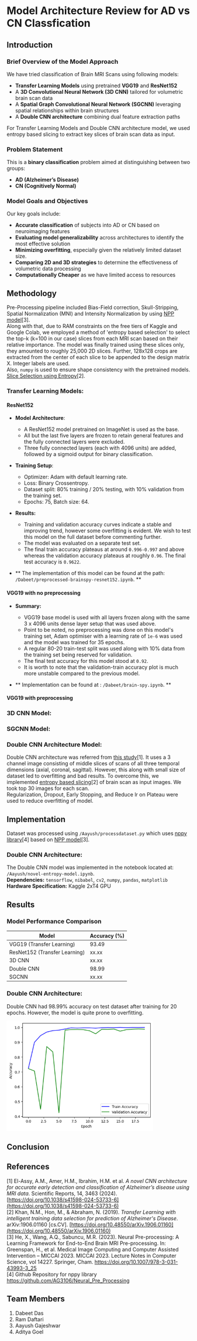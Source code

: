 # Model Architecture Review for AD vs CN Classfication

## Introduction

### Brief Overview of the Model Approach
We have tried classification of Brain MRI Scans using following models:
- **Transfer Learning Models** using pretrained **VGG19** and **ResNet152**
- A **3D Convolutional Neural Network (3D CNN)** tailored for volumetric brain scan data
- A **Spatial Graph Convolutional Neural Network (SGCNN)** leveraging spatial relationships within brain structures
- A **Double CNN architecture** combining dual feature extraction paths

For Transfer Learning Models and Double CNN architecture model, we used entropy based slicing to extract key slices of brain scan data as input.
### Problem Statement
This is a **binary classification** problem aimed at distinguishing between two groups:
- **AD (Alzheimer’s Disease)**
- **CN (Cognitively Normal)**

### Model Goals and Objectives
Our key goals include:

- **Accurate classification** of subjects into AD or CN based on neuroimaging features  
- **Evaluating model generalizability** across architectures to identify the most effective solution  
- **Minimizing overfitting**, especially given the relatively limited dataset size.
- **Comparing 2D and 3D strategies** to determine the effectiveness of volumetric data processing  
- **Computationally Cheaper** as we have limited access to resources
## Methodology
Pre-Processing pipeline included Bias-Field correction, Skull-Stripping, Spatial Normalization (MNI) and Intensity Normalization by using [NPP model](#ref3)[3]. <br>
Along with that, due to RAM constraints on the free tiers of Kaggle and Google Colab, we employed a method of 'entropy based selection' to select the top-k (k=100 in our case) slices from each MRI scan based on their relative importance. The model was finally trained using these slices only, they amounted to roughly 25,000 2D slices. Further, 128x128 crops are extracted from the center of each slice to be appended to the design matrix X. Integer labels are used. <br>
Also, `numpy` is used to ensure shape consistency with the pretrained models.  [Slice Selection using Entropy](#ref2)[2].

### Transfer Learning Models:

#### ResNet152
- **Model Architecture**:
  - A ResNet152 model pretrained on ImageNet is used as the base.
  - All but the last five layers are frozen to retain general features and the fully connected layers were excluded.
  - Three fully connected layers (each with 4096 units) are added, followed by a sigmoid output for binary classification.

- **Training Setup**:
  - Optimizer: Adam with default learning rate.
  - Loss: Binary Crossentropy.
  - Dataset split: 80% training / 20% testing, with 10% validation from the training set.
  - Epochs: 75, Batch size: 64.

- **Results:**
  - Training and validation accuracy curves indicate a stable and improving trend, however some overfitting is evident. We wish to test this model on the full dataset before commenting further.
  - The model was evaluated on a separate test set.
  - The final train accuracy plateaus at around ``0.996-0.997`` and above whereas the validation accuracy plateaus at roughly ``0.96``. The final test accuracy is ``0.9622``.

- ** The implementation of this model can be found at the path: `/Dabeet/preprocessed-brainspy-resnet152.ipynb`. **

#### VGG19 with no preprocessing
- **Summary:**
  - VGG19 base model is used with all layers frozen along with the same 3 x 4096 units dense layer setup that was used above.
  - Point to be noted, no preprocessing was done on this model's training set, Adam optimiser with a learning rate of `1e-6` was used and the model was trained for 35 epochs.
  - A regular 80-20 train-test split was used along with 10% data from the training set being reserved for validation.
  - The final test accuracy for this model stood at `0.92`.
  - It is worth to note that the validation-train accuracy plot is much more unstable compared to the previous model.

- ** Implementation can be found at : `/Dabeet/brain-spy.ipynb`. **

#### VGG19 with preprocessing

### 3D CNN Model:
### SGCNN Model:
### Double CNN Architecture Model:
Double CNN architecture was referred from [this study](#ref1)[1]. It uses a 3 channel image consisting of middle slices of scans of all three temporal dimensions (axial, coronal, sagittal). However, this along with small size of dataset led to overfitting and bad results. To overcome this, we implemented [entropy based slicing](#ref2)[2] of brain scan as input images. We took top 30 images for each scan.
<br>
Regularization, Dropout, Early Stopping, and Reduce lr on Plateau were used to reduce overfitting of model. 
## Implementation
Dataset was processed using `/Aayush/processdataset.py` which uses [nppy library](#ref4)[4] based on [NPP model](#ref3)[3].
### Double CNN Architecture:
The Double CNN model was implemented in the notebook located at: `/Aayush/novel-entropy-model.ipynb`.
<br> **Dependencies:** `tensorflow`, `nibabel`, `cv2`, `numpy`, `pandas`, `matplotlib` <br>
**Hardware Specification:** Kaggle 2xT4 GPU <br>
## Results
### Model Performance Comparison

| Model                          | Accuracy (%) |
|-------------------------------|--------------|
| VGG19 (Transfer Learning)     | 93.49        |
| ResNet152 (Transfer Learning) | xx.xx        |
| 3D CNN                        | xx.xx        |
| Double CNN                    | 98.99        |
| SGCNN                         | xx.xx        |

### Double CNN Architecture:
Double CNN had 98.99% accuracy on test dataset after training for 20 epochs. However, the model is quite prone to overfitting.<br>

<img alt="Train, Val accuracy graph" height="300" src="./Aayush/novel-entropy-model.png" title="Double CNN Training, Validation Accuracy" width="400"/>

## Conclusion
## References
<span id="ref1">[1]</span> El-Assy, A.M., Amer, H.M., Ibrahim, H.M. et al. *A novel CNN architecture for accurate early detection and classification of Alzheimer’s disease using MRI data*. Scientific Reports, 14, 3463 (2024). [https://doi.org/10.1038/s41598-024-53733-6](https://doi.org/10.1038/s41598-024-53733-6)
<br>
<span id="ref2">[2]</span> Khan, N.M., Hon, M., & Abraham, N. (2019). *Transfer Learning with intelligent training data selection for prediction of Alzheimer's Disease*. arXiv:1906.01160 [cs.CV]. [https://doi.org/10.48550/arXiv.1906.01160](https://doi.org/10.48550/arXiv.1906.01160)
<br>
<span id="ref3">[3]</span> He, X., Wang, A.Q., Sabuncu, M.R. (2023). Neural Pre-processing: A Learning Framework for End-to-End Brain MRI Pre-processing. In: Greenspan, H., et al. Medical Image Computing and Computer Assisted Intervention – MICCAI 2023. MICCAI 2023. Lecture Notes in Computer Science, vol 14227. Springer, Cham. https://doi.org/10.1007/978-3-031-43993-3_25
<br>
<span id="ref4">[4]</span> Github Repository for nppy library https://github.com/AG3106/Neural_Pre_Processing
## Team Members
1. Dabeet Das
2. Ram Daftari
3. Aayush Gajeshwar
4. Aditya Goel
